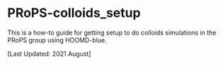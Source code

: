 # PRoPS-colloids_setup

This is a how-to guide for getting setup to do colloids simulations in the PRoPS group using HOOMD-blue.

[Last Updated: 2021 August]

